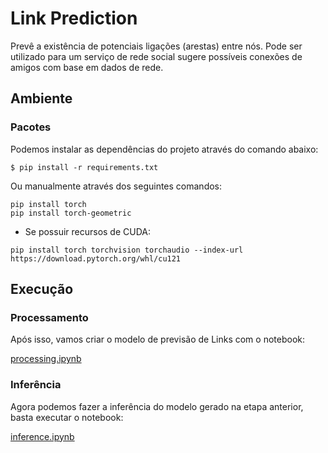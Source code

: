 # Link Prediction

Prevê a existência de potenciais ligações (arestas) entre nós.  Pode ser utilizado para um serviço de rede social sugere possíveis conexões de amigos com base em dados de rede.

## Ambiente 

### Pacotes

Podemos instalar as dependências do projeto através do comando abaixo:

```
$ pip install -r requirements.txt
```

Ou manualmente através dos seguintes comandos:

```
pip install torch
pip install torch-geometric
```

* Se possuir recursos de CUDA:

```
pip install torch torchvision torchaudio --index-url https://download.pytorch.org/whl/cu121
```

## Execução

### Processamento

Após isso, vamos criar o modelo de previsão de Links com o notebook:

[processing.ipynb](https://github.com/charlesluizmendes/GNN/blob/feature/linkPrediction/src/processing.ipynb)

### Inferência

Agora podemos fazer a inferência do modelo gerado na etapa anterior, basta executar o notebook:

[inference.ipynb](https://github.com/charlesluizmendes/GNN/blob/feature/linkPrediction/src/inference.ipynb)